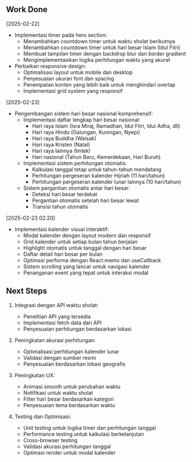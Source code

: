 ## Work Done

[2025-02-22]
- Implementasi timer pada hero section:
  - Menambahkan countdown timer untuk waktu sholat berikutnya
  - Menambahkan countdown timer untuk hari besar Islam (Idul Fitri)
  - Membuat tampilan timer dengan backdrop blur dan border gradient
  - Mengimplementasikan logika perhitungan waktu yang akurat
- Perbaikan responsive design:
  - Optimalisasi layout untuk mobile dan desktop
  - Penyesuaian ukuran font dan spacing
  - Penempatan konten yang lebih baik untuk menghindari overlap
  - Implementasi grid system yang responsif

[2025-02-23]
- Pengembangan sistem hari besar nasional komprehensif:
  - Implementasi daftar lengkap hari besar nasional:
    - Hari raya Islam (Isra Miraj, Ramadhan, Idul Fitri, Idul Adha, dll)
    - Hari raya Hindu (Galungan, Kuningan, Nyepi)
    - Hari raya Buddha (Waisak)
    - Hari raya Kristen (Natal)
    - Hari raya lainnya (Imlek)
    - Hari nasional (Tahun Baru, Kemerdekaan, Hari Buruh)
  - Implementasi sistem perhitungan otomatis:
    - Kalkulasi tanggal tetap untuk tahun-tahun mendatang
    - Perhitungan pergeseran kalender Hijriah (11 hari/tahun)
    - Perhitungan pergeseran kalender lunar lainnya (10 hari/tahun)
  - Sistem pergantian otomatis antar hari besar:
    - Deteksi hari besar terdekat
    - Pergantian otomatis setelah hari besar lewat
    - Transisi tahun otomatis

[2025-02-23 02:20]
- Implementasi kalender visual interaktif:
  - Modal kalender dengan layout modern dan responsif
  - Grid kalender untuk setiap bulan tahun berjalan
  - Highlight otomatis untuk tanggal dengan hari besar
  - Daftar detail hari besar per bulan
  - Optimasi performa dengan React.memo dan useCallback
  - Sistem scrolling yang lancar untuk navigasi kalender
  - Penanganan event yang tepat untuk interaksi modal

## Next Steps
1. Integrasi dengan API waktu sholat:
   - Penelitian API yang tersedia
   - Implementasi fetch data dari API
   - Penyesuaian perhitungan berdasarkan lokasi

2. Peningkatan akurasi perhitungan:
   - Optimalisasi perhitungan kalender lunar
   - Validasi dengan sumber resmi
   - Penyesuaian berdasarkan lokasi geografis

3. Peningkatan UX:
   - Animasi smooth untuk perubahan waktu
   - Notifikasi untuk waktu sholat
   - Filter hari besar berdasarkan kategori
   - Penyesuaian tema berdasarkan waktu

4. Testing dan Optimisasi:
   - Unit testing untuk logika timer dan perhitungan tanggal
   - Performance testing untuk kalkulasi berkelanjutan
   - Cross-browser testing
   - Validasi akurasi perhitungan tanggal
   - Optimasi render untuk modal kalender